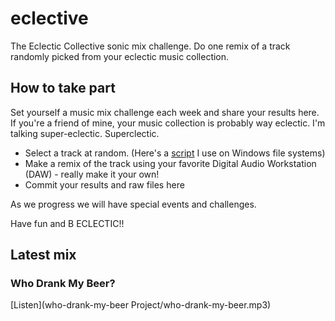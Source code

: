 # eclective
The Eclectic Collective sonic mix challenge. Do one remix of a track randomly picked from your eclectic music collection.

## How to take part

Set yourself a music mix challenge each week and share your results here. If you're a friend of mine, your music collection is probably way eclectic. I'm talking super-eclectic. Superclectic.

- Select a track at random. (Here's a [script](pick-file.bat) I use on Windows file systems)
- Make a remix of the track using your favorite Digital Audio Workstation (DAW) - really make it your own!
- Commit your results and raw files here

As we progress we will have special events and challenges.

Have fun and B ECLECTIC!!

## Latest mix

### Who Drank My Beer?

[Listen](who-drank-my-beer Project/who-drank-my-beer.mp3)
